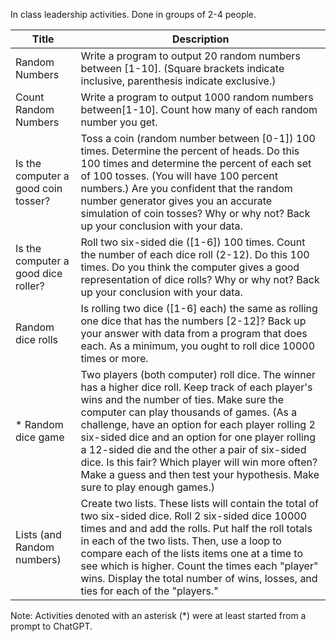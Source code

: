 In class leadership activities.  Done in groups of 2-4 people.

| Title | Description |
| ----- | ----------- |
| Random Numbers | Write a program to output 20 random numbers between [1-10].  (Square brackets indicate inclusive, parenthesis indicate exclusive.) |
| Count Random Numbers | Write a program to output 1000 random numbers between[1-10].  Count how many of each random number you get. |
| Is the computer a good coin tosser? | Toss a coin (random number between [0-1]) 100 times.  Determine the percent of heads.  Do this 100 times and determine the percent of each set of 100 tosses.  (You will have 100 percent numbers.)  Are you confident that the random number generator gives you an accurate simulation of coin tosses?  Why or why not?  Back up your conclusion with your data. |
| Is the computer a good dice roller? | Roll two six-sided die ([1-6]) 100 times.  Count the number of each dice roll (2-12).  Do this 100 times.  Do you think the computer gives a good representation of dice rolls?  Why or why not?  Back up your conclusion with your data. |
| Random dice rolls | Is rolling two dice ([1-6] each) the same as rolling one dice that has the numbers [2-12]?  Back up your answer with data from a program that does each.  As a minimum, you ought to roll dice 10000 times or more. |
| * Random dice game | Two players (both computer) roll dice.  The winner has a higher dice roll.  Keep track of each player's wins and the number of ties.  Make sure the computer can play thousands of games.  (As a challenge, have an option for each player rolling 2 six-sided dice and an option for one player rolling a 12-sided die and the other a pair of six-sided dice.  Is this fair?  Which player will win more often?  Make a guess and then test your hypothesis.  Make sure to play enough games.) |
| Lists (and Random numbers) | Create two lists.  These lists will contain the total of two six-sided dice.  Roll 2 six-sided dice 10000 times and and add the rolls.  Put half the roll totals in each of the two lists. Then, use a loop to compare each of the lists items one at a time to see which is higher.  Count the times each "player" wins.  Display the total number of wins, losses, and ties for each of the "players." |

Note:  Activities denoted with an asterisk (*) were at least started from a prompt to ChatGPT.
